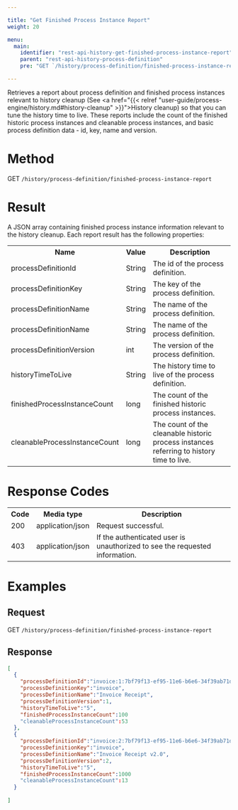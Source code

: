 ```yaml
---

title: "Get Finished Process Instance Report"
weight: 20

menu:
  main:
    identifier: "rest-api-history-get-finished-process-instance-report"
    parent: "rest-api-history-process-definition"
    pre: "GET `/history/process-definition/finished-process-instance-report`"

---
```


Retrieves a report about process definition and finished process instances relevant to history cleanup (See 
<a href="{{< relref "user-guide/process-engine/history.md#history-cleanup" >}}">History cleanup</a>) so that you can tune the history time to live. These reports include the count of the finished historic process instances and  cleanable process instances, and basic process definition data - id, key, name and version.

# Method

GET `/history/process-definition/finished-process-instance-report`

# Result

A JSON array containing finished process instance information relevant to the history cleanup. Each report result has the following properties:

<table class="table table-striped">
  <tr>
    <th>Name</th>
    <th>Value</th>
    <th>Description</th>
  </tr>
  <tr>
    <td>processDefinitionId</td>
    <td>String</td>
    <td>The id of the process definition.</td>
  </tr>
  <tr>
    <td>processDefinitionKey</td>
    <td>String</td>
    <td>The key of the process definition.</td>
  </tr>
  <tr>
    <td>processDefinitionName</td>
    <td>String</td>
    <td>The name of the process definition.</td>
  </tr>
  <tr>
    <td>processDefinitionName</td>
    <td>String</td>
    <td>The name of the process definition.</td>
  </tr>
  <tr>
    <td>processDefinitionVersion</td>
    <td>int</td>
    <td>The version of the process definition.</td>
  </tr>
  <tr>
    <td>historyTimeToLive</td>
    <td>String</td>
    <td>The history time to live of the process definition.</td>
  </tr>
  <tr>
    <td>finishedProcessInstanceCount</td>
    <td>long</td>
    <td>The count of the finished historic process instances.</td>
  </tr>
  <tr>
    <td>cleanableProcessInstanceCount</td>
    <td>long</td>
    <td>The count of the cleanable historic process instances referring to history time to live.</td>
  </tr>
</table>


# Response Codes

<table class="table table-striped">
  <tr>
    <th>Code</th>
    <th>Media type</th>
    <th>Description</th>
  </tr>
  <tr>
    <td>200</td>
    <td>application/json</td>
    <td>Request successful.</td>
  </tr>
  <tr>
    <td>403</td>
    <td>application/json</td>
    <td>If the authenticated user is unauthorized to see the requested information.</td>
  </tr>
</table>

# Examples

## Request

GET `/history/process-definition/finished-process-instance-report`

## Response

```json
[
  {
    "processDefinitionId":"invoice:1:7bf79f13-ef95-11e6-b6e6-34f39ab71d4e",
    "processDefinitionKey":"invoice",
    "processDefinitionName":"Invoice Receipt",
    "processDefinitionVersion":1,
    "historyTimeToLive":"5",
    "finishedProcessInstanceCount":100
    "cleanableProcessInstanceCount":53
  },
  {
    "processDefinitionId":"invoice:2:7bf79f13-ef95-11e6-b6e6-34f39ab71d4e",
    "processDefinitionKey":"invoice",
    "processDefinitionName":"Invoice Receipt v2.0",
    "processDefinitionVersion":2,
    "historyTimeToLive":"5",
    "finishedProcessInstanceCount":1000
    "cleanableProcessInstanceCount":13
  }
  
]
```
